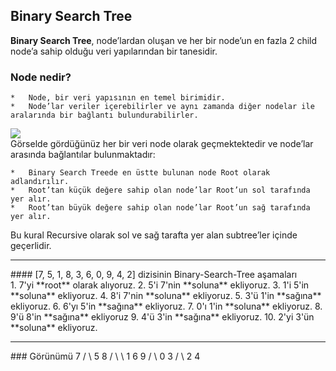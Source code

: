 ## Binary Search Tree <br>
**Binary Search Tree**, node’lardan oluşan ve her bir node’un en fazla 2 child node’a sahip olduğu veri yapılarından bir tanesidir.
### Node nedir? 
    *   Node, bir veri yapısının en temel birimidir.
    *   Node’lar veriler içerebilirler ve aynı zamanda diğer nodelar ile aralarında bir bağlantı bulundurabilirler.
![](https://miro.medium.com/v2/resize:fit:640/format:webp/0*LE91GmAfrWD71cR0.png)   
Görselde gördüğünüz her bir veri node olarak geçmektektedir ve node’lar arasında bağlantılar bulunmaktadır:

    *   Binary Search Treede en üstte bulunan node Root olarak adlandırılır.
    *   Root’tan küçük değere sahip olan node’lar Root’un sol tarafında yer alır.
    *   Root’tan büyük değere sahip olan node’lar Root’un sağ tarafında yer alır.
Bu kural Recursive olarak sol ve sağ tarafta yer alan subtree’ler içinde geçerlidir.
<hr>
#### [7, 5, 1, 8, 3, 6, 0, 9, 4, 2] dizisinin Binary-Search-Tree aşamaları<br>
    1. 7'yi **root** olarak alıyoruz. 
    2. 5'i 7'nin **soluna**  ekliyoruz. 
    3. 1'i 5'in **soluna** ekliyoruz.
    4. 8'i 7'nin **soluna** ekliyoruz.
    5. 3'ü 1'in **sağına** ekliyoruz.
    6. 6'yı 5'in **sağına** ekliyoruz. 
    7. 0'ı 1'in **soluna** ekliyoruz.
    8. 9'ü 8'in **sağına** ekliyoruz
    9. 4'ü 3'in **sağına** ekliyoruz.
    10. 2'yi 3'ün **soluna** ekliyoruz.
<hr>
### Görünümü
                  7
                /   \
               5      8
             /   \     \
            1     6      9
           / \
          0    3
             /   \         
            2     4
